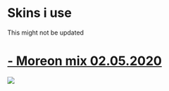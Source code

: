 # Skins i use

This might not be updated

# [- Moreon mix 02.05.2020](https://adasko.s-ul.eu/gB7mFUf9)
![](https://osu.ppy.sh/ss/14848147/8cda)
